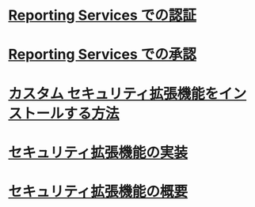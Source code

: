 # [Reporting Services での認証](authentication-in-reporting-services.md)
# [Reporting Services での承認](authorization-in-reporting-services.md)
# [カスタム セキュリティ拡張機能をインストールする方法](how-to-install-custom-security-extensions.md)
# [セキュリティ拡張機能の実装](implementing-a-security-extension.md)
# [セキュリティ拡張機能の概要](security-extensions-overview.md)
